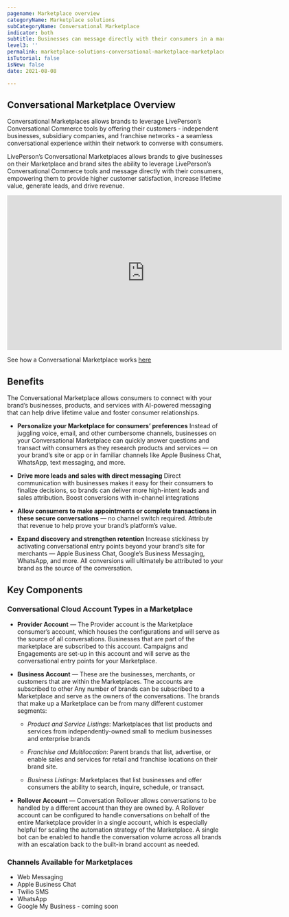 ```yaml
---
pagename: Marketplace overview
categoryName: Marketplace solutions
subCategoryName: Conversational Marketplace
indicator: both
subtitle: Businesses can message directly with their consumers in a marketplace
level3: ''
permalink: marketplace-solutions-conversational-marketplace-marketplace-overview.html
isTutorial: false
isNew: false
date: 2021-08-08 

---
```

## Conversational Marketplace Overview

Conversational Marketplaces allows brands to leverage LivePerson’s Conversational Commerce tools by offering their customers - independent businesses, subsidiary companies, and franchise networks -  a seamless conversational experience within their network to converse with consumers.

LivePerson’s Conversational Marketplaces allows brands to give businesses on their Marketplace and brand sites the ability to leverage LivePerson’s Conversational Commerce tools and message directly with their consumers, empowering them to provide higher customer satisfaction, increase lifetime value, generate leads, and drive revenue. 


<iframe src="https://player.vimeo.com/video/536960269" width="640" height="360" frameborder="0" allow="autoplay; fullscreen; picture-in-picture" allowfullscreen></iframe>

See how a Conversational Marketplace works [here](https://vimeo.com/536960269/d581c57c1b)

## Benefits
The Conversational Marketplace allows consumers to connect with your brand’s businesses, products, and services with AI-powered messaging that can help drive lifetime value and foster consumer relationships. 

* **Personalize your Marketplace for consumers’ preferences**
Instead of juggling voice, email, and other cumbersome channels, businesses on your Conversational Marketplace can quickly answer questions and transact with consumers as they research products and services — on your brand’s site or app or in familiar channels like Apple Business Chat, WhatsApp, text messaging, and more.

* **Drive more leads and sales with direct messaging**
Direct communication with businesses makes it easy for their consumers to finalize decisions, so brands can deliver more high-intent leads and sales attribution. 
Boost conversions with in-channel integrations

* **Allow consumers to make appointments or complete transactions in these secure conversations** — no channel switch required. Attribute that revenue to help prove your brand’s platform’s value.

* **Expand discovery and strengthen retention**
Increase stickiness by activating conversational entry points beyond your brand’s site for merchants — Apple Business Chat, Google’s Business Messaging, WhatsApp, and more. All conversions will ultimately be attributed to your brand as the source of the conversation.

## Key Components
### Conversational Cloud Account Types in a Marketplace

* **Provider Account** — The Provider account is the Marketplace consumer’s account, which houses the configurations and will serve as the source of all conversations. Businesses that are part of the marketplace are subscribed to this account. Campaigns and Engagements are set-up in this account and will serve as the conversational entry points for your Marketplace.

* **Business Account** — These are the businesses, merchants, or customers that are within the Marketplaces.  The accounts are subscribed to other Any number of brands can be subscribed to a Marketplace and serve as the owners of the conversations. The brands that make up a Marketplace can be from many different customer segments: 

  * *Product and Service Listings*: Marketplaces that list products and services from independently-owned small to medium businesses and enterprise brands

  * *Franchise and Multilocation*: Parent brands that list, advertise, or enable sales and services for retail and franchise locations on their brand site.

  * *Business Listings*: Marketplaces that list businesses and offer consumers the ability to search, inquire, schedule, or transact. 

* **Rollover Account** — Conversation Rollover allows conversations to be handled by a different account than they are owned by. A Rollover account can be configured to handle conversations on behalf of the entire Marketplace provider in a single account, which is especially helpful for scaling the automation strategy of the Marketplace. A single bot can be enabled to handle the conversation volume across all brands with an escalation back to the built-in brand account as needed. 

### Channels Available for Marketplaces 

* Web Messaging 
* Apple Business Chat
* Twilio SMS
* WhatsApp
* Google My Business - coming soon

